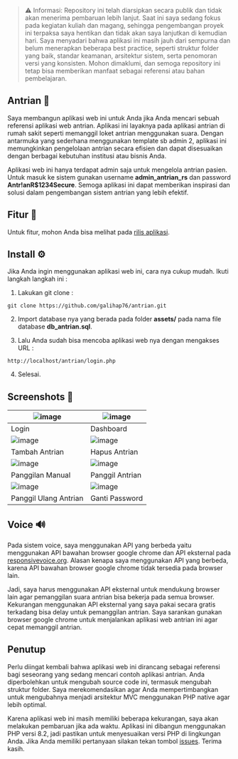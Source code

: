 > ⚠️ Informasi: Repository ini telah diarsipkan secara publik dan tidak akan menerima pembaruan lebih lanjut. Saat ini saya sedang fokus pada kegiatan kuliah dan magang, sehingga pengembangan proyek ini terpaksa saya hentikan dan tidak akan saya lanjutkan di kemudian hari. Saya menyadari bahwa aplikasi ini masih jauh dari sempurna dan belum menerapkan beberapa best practice, seperti struktur folder yang baik, standar keamanan, arsitektur sistem, serta penomoran versi yang konsisten. Mohon dimaklumi, dan semoga repository ini tetap bisa memberikan manfaat sebagai referensi atau bahan pembelajaran.

## Antrian 🏥

Saya membangun aplikasi web ini untuk Anda jika Anda mencari sebuah referensi aplikasi web antrian. Aplikasi ini layaknya pada aplikasi antrian di rumah sakit seperti memanggil loket antrian menggunakan suara. Dengan antarmuka yang sederhana menggunakan template sb admin 2, aplikasi ini memungkinkan pengelolaan antrian secara efisien dan dapat disesuaikan dengan berbagai kebutuhan institusi atau bisnis Anda.  

Aplikasi web ini hanya terdapat admin saja untuk mengelola antrian pasien. Untuk masuk ke sistem gunakan username **admin_antrian_rs** dan password **Antr!anR$1234Secure**. Semoga aplikasi ini dapat memberikan inspirasi dan solusi dalam pengembangan sistem antrian yang lebih efektif.

## Fitur 📱

Untuk fitur, mohon Anda bisa melihat pada <a href="https://github.com/galihap76/antrian/releases/">rilis aplikasi</a>.

## Install ⚙️

Jika Anda ingin menggunakan aplikasi web ini, cara nya cukup mudah. Ikuti langkah langkah ini :

1. Lakukan git clone :
```
git clone https://github.com/galihap76/antrian.git
```
 
2. Import database nya yang berada pada folder **assets/** pada nama file database **db_antrian.sql**.

3. Lalu Anda sudah bisa mencoba aplikasi web nya dengan mengakses URL :
```
http://localhost/antrian/login.php
```

4. Selesai.

## Screenshots 📸

| ![image](https://github.com/user-attachments/assets/935455cf-5c0a-43c4-913b-6b607fe3c35a) | ![image](https://github.com/user-attachments/assets/8cebab0e-8044-402b-a217-786b67ca4bc5)
| ------------------------------------------------------------ | ------------------------------------------------------------ |
| Login                                        | Dashboard                      |
| ![image](https://github.com/user-attachments/assets/9d700efe-0fcd-4e33-a5d6-594d8787fc7e) | ![image](https://github.com/user-attachments/assets/a7f59e35-5f0c-48be-b550-b3d4570cf886)
| Tambah Antrian                                        | Hapus Antrian                      |
| ![image](https://github.com/user-attachments/assets/2c7d4046-8dcd-46c6-aa59-613e1245168b) | ![image](https://github.com/user-attachments/assets/9d93f7d4-f35d-4fbc-bb80-b2e6a3e790e6)
|  Panggilan Manual                                        | Panggil Antrian                      |
| ![image](https://github.com/user-attachments/assets/af49aa1a-c051-4e46-b408-b08a993851e6) | ![image](https://github.com/user-attachments/assets/49ddae15-b412-43e3-bb22-65007262db77)
| Panggil Ulang Antrian | Ganti Password

## Voice 🔊

Pada sistem voice, saya menggunakan API yang berbeda yaitu menggunakan API bawahan browser google chrome dan API eksternal pada <a href="https://responsivevoice.org/">responsivevoice.org</a>. Alasan kenapa saya menggunakan API yang berbeda, karena API bawahan browser google chrome tidak tersedia pada browser lain.

Jadi, saya harus menggunakan API eksternal untuk mendukung browser lain agar pemanggilan suara antrian bisa bekerja pada semua browser. Kekurangan menggunakan API eksternal yang saya pakai secara gratis terkadang bisa delay untuk pemanggilan antrian. Saya sarankan gunakan browser google chrome untuk menjalankan aplikasi web antrian ini agar cepat memanggil antrian.

## Penutup

Perlu diingat kembali bahwa aplikasi web ini dirancang sebagai referensi bagi seseorang yang sedang mencari contoh aplikasi antrian. Anda diperbolehkan untuk mengubah source code ini, termasuk mengubah struktur folder. Saya merekomendasikan agar Anda mempertimbangkan untuk mengubahnya menjadi arsitektur MVC menggunakan PHP native agar lebih optimal.

Karena aplikasi web ini masih memiliki beberapa kekurangan, saya akan melakukan pembaruan jika ada waktu. Aplikasi ini dibangun menggunakan PHP versi 8.2, jadi pastikan untuk menyesuaikan versi PHP di lingkungan Anda. Jika Anda memiliki pertanyaan silakan tekan tombol <a href="https://github.com/galihap76/antrian/issues">issues</a>. Terima kasih.

